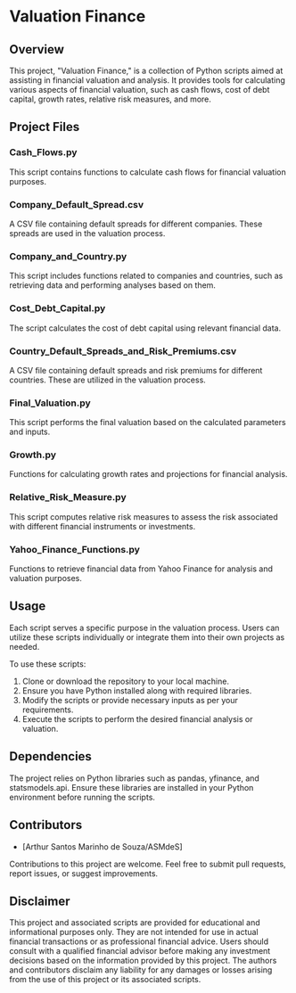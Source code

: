 # Valuation Finance

## Overview
This project, "Valuation Finance," is a collection of Python scripts aimed at assisting in financial valuation and analysis. It provides tools for calculating various aspects of financial valuation, such as cash flows, cost of debt capital, growth rates, relative risk measures, and more.

## Project Files

### Cash_Flows.py
This script contains functions to calculate cash flows for financial valuation purposes.

### Company_Default_Spread.csv
A CSV file containing default spreads for different companies. These spreads are used in the valuation process.

### Company_and_Country.py
This script includes functions related to companies and countries, such as retrieving data and performing analyses based on them.

### Cost_Debt_Capital.py
The script calculates the cost of debt capital using relevant financial data.

### Country_Default_Spreads_and_Risk_Premiums.csv
A CSV file containing default spreads and risk premiums for different countries. These are utilized in the valuation process.

### Final_Valuation.py
This script performs the final valuation based on the calculated parameters and inputs.

### Growth.py
Functions for calculating growth rates and projections for financial analysis.

### Relative_Risk_Measure.py
This script computes relative risk measures to assess the risk associated with different financial instruments or investments.

### Yahoo_Finance_Functions.py
Functions to retrieve financial data from Yahoo Finance for analysis and valuation purposes.

## Usage
Each script serves a specific purpose in the valuation process. Users can utilize these scripts individually or integrate them into their own projects as needed.

To use these scripts:
1. Clone or download the repository to your local machine.
2. Ensure you have Python installed along with required libraries.
3. Modify the scripts or provide necessary inputs as per your requirements.
4. Execute the scripts to perform the desired financial analysis or valuation.

## Dependencies
The project relies on Python libraries such as pandas, yfinance, and statsmodels.api. Ensure these libraries are installed in your Python environment before running the scripts.

## Contributors
- [Arthur Santos Marinho de Souza/ASMdeS]

Contributions to this project are welcome. Feel free to submit pull requests, report issues, or suggest improvements.

## Disclaimer
This project and associated scripts are provided for educational and informational purposes only. They are not intended for use in actual financial transactions or as professional financial advice. Users should consult with a qualified financial advisor before making any investment decisions based on the information provided by this project. The authors and contributors disclaim any liability for any damages or losses arising from the use of this project or its associated scripts.
